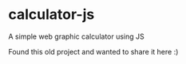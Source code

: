 # calculator-js
A simple web graphic calculator using JS

Found this old project and wanted to share it here :)
